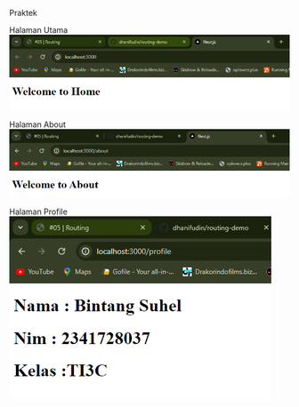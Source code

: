 Praktek

Halaman Utama
![Step-1](images/p1l1.png)

Halaman About
![Step-2](images/p1l2.png)

Halaman Profile
![Step-3](images/p1l3.png)
